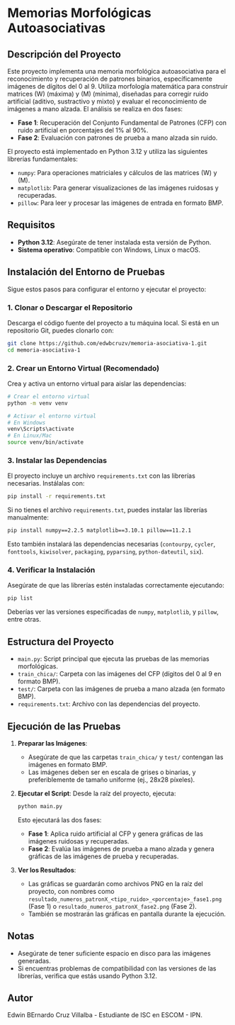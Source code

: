 # Memorias Morfológicas Autoasociativas

## Descripción del Proyecto

Este proyecto implementa una memoria morfológica autoasociativa para el reconocimiento y recuperación de patrones binarios, específicamente imágenes de dígitos del 0 al 9. Utiliza morfología matemática para construir matrices \(W\) (máxima) y \(M\) (mínima), diseñadas para corregir ruido artificial (aditivo, sustractivo y mixto) y evaluar el reconocimiento de imágenes a mano alzada. El análisis se realiza en dos fases:

- **Fase 1**: Recuperación del Conjunto Fundamental de Patrones (CFP) con ruido artificial en porcentajes del 1% al 90%.
- **Fase 2**: Evaluación con patrones de prueba a mano alzada sin ruido.

El proyecto está implementado en Python 3.12 y utiliza las siguientes librerías fundamentales:

- `numpy`: Para operaciones matriciales y cálculos de las matrices \(W\) y \(M\).
- `matplotlib`: Para generar visualizaciones de las imágenes ruidosas y recuperadas.
- `pillow`: Para leer y procesar las imágenes de entrada en formato BMP.

## Requisitos

- **Python 3.12**: Asegúrate de tener instalada esta versión de Python.
- **Sistema operativo**: Compatible con Windows, Linux o macOS.

## Instalación del Entorno de Pruebas

Sigue estos pasos para configurar el entorno y ejecutar el proyecto:

### 1. Clonar o Descargar el Repositorio
Descarga el código fuente del proyecto a tu máquina local. Si está en un repositorio Git, puedes clonarlo con:

```bash
git clone https://github.com/edwbcruzv/memoria-asociativa-1.git
cd memoria-asociativa-1
```

### 2. Crear un Entorno Virtual (Recomendado)
Crea y activa un entorno virtual para aislar las dependencias:

```bash
# Crear el entorno virtual
python -m venv venv

# Activar el entorno virtual
# En Windows
venv\Scripts\activate
# En Linux/Mac
source venv/bin/activate
```

### 3. Instalar las Dependencias
El proyecto incluye un archivo `requirements.txt` con las librerías necesarias. Instálalas con:

```bash
pip install -r requirements.txt
```

Si no tienes el archivo `requirements.txt`, puedes instalar las librerías manualmente:

```bash
pip install numpy==2.2.5 matplotlib==3.10.1 pillow==11.2.1
```

Esto también instalará las dependencias necesarias (`contourpy`, `cycler`, `fonttools`, `kiwisolver`, `packaging`, `pyparsing`, `python-dateutil`, `six`).

### 4. Verificar la Instalación
Asegúrate de que las librerías estén instaladas correctamente ejecutando:

```bash
pip list
```

Deberías ver las versiones especificadas de `numpy`, `matplotlib`, y `pillow`, entre otras.

## Estructura del Proyecto

- `main.py`: Script principal que ejecuta las pruebas de las memorias morfológicas.
- `train_chica/`: Carpeta con las imágenes del CFP (dígitos del 0 al 9 en formato BMP).
- `test/`: Carpeta con las imágenes de prueba a mano alzada (en formato BMP).
- `requirements.txt`: Archivo con las dependencias del proyecto.

## Ejecución de las Pruebas

1. **Preparar las Imágenes**:
   - Asegúrate de que las carpetas `train_chica/` y `test/` contengan las imágenes en formato BMP.
   - Las imágenes deben ser en escala de grises o binarias, y preferiblemente de tamaño uniforme (ej., 28x28 píxeles).

2. **Ejecutar el Script**:
   Desde la raíz del proyecto, ejecuta:

   ```bash
   python main.py
   ```

   Esto ejecutará las dos fases:
   - **Fase 1**: Aplica ruido artificial al CFP y genera gráficas de las imágenes ruidosas y recuperadas.
   - **Fase 2**: Evalúa las imágenes de prueba a mano alzada y genera gráficas de las imágenes de prueba y recuperadas.

3. **Ver los Resultados**:
   - Las gráficas se guardarán como archivos PNG en la raíz del proyecto, con nombres como `resultado_numeros_patronX_<tipo_ruido>_<porcentaje>_fase1.png` (Fase 1) o `resultado_numeros_patronX_fase2.png` (Fase 2).
   - También se mostrarán las gráficas en pantalla durante la ejecución.

## Notas

- Asegúrate de tener suficiente espacio en disco para las imágenes generadas.
- Si encuentras problemas de compatibilidad con las versiones de las librerías, verifica que estás usando Python 3.12.

## Autor

Edwin BErnardo Cruz Villalba - Estudiante de ISC en ESCOM - IPN.